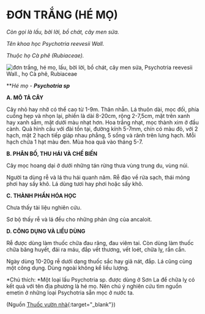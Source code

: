 # ĐƠN TRẮNG (HÉ MỌ)

*Còn gọi là lấu, bời lời, bồ chát, cây men sứa.*

*Tên khoa học Psychotria reevesii Wall.*

*Thuộc họ Cà phê (Rubiaceae).*

![đơn trắng, hé mọ, lấu, bời lời, bồ chát, cây men sứa, Psychotria reevesii Wall., họ Cà phê, Rubiaceae](/imgs/caythuoc/dtl/don-trang-he-mo.jpg)

***Hé mọ - **Psychotria sp***

**A. MÔ TẢ CÂY**

Cây nhỏ hay nhỡ có thể cao từ 1-9m. Thân nhẵn. Lá thuôn dài, mọc đối, phía cuống hẹp và nhọn lại, phiến là dài 8-20cm, rộng 2-7,5cm, mặt trên xanh hay xanh sẫm, mặt dưới màu nhạt hơn. Hoa trắng nhạt, mọc thành xim ở đầu cành. Quả hình cầu với đài tồn tại, đường kính 5-7mm, chín có màu đỏ, với 2 hạch, mặt 2 hạch tiếp giáp nhau phẳng, 5 sống và rãnh trên lưng hạch. Mỗi hạch chứa 1 hạt màu đen. Mùa hoa quả vào tháng 5-7.

**B. PHÂN BỐ, THU HÁI VÀ CHẾ BIẾN**

Cây mọc hoang dại ở dưới những tán rừng thưa vùng trung du, vùng núi.

Người ta dùng rễ và lá thu hái quanh năm. Rễ đào về rửa sạch, thái mỏng phơi hay sấy khô. Lá dùng tươi hay phơi hoặc sấy khô.

**C. THÀNH PHẦN HÓA HỌC**

Chưa thấy tài liệu nghiên cứu.

Sơ bộ thấy rễ và lá đều cho những phản ứng của ancaloit.

**D. CÔNG DỤNG VÀ LIỀU DÙNG**

Rễ được dùng làm thuốc chữa đau răng, đau viêm tai. Còn dùng làm thuốc chữa băng huyết, đái ra máu, đắp vết thương, vết loét, chữa lỵ, rắn cắn.

Ngày dùng 10-20g rễ dưới dạng thuốc sắc hay giã nát, đắp. Lá cũng cùng một công dụng. Dùng ngoài không kể liều lượng.

*Chú thích: *Một loại lấu Psychotria sp. được dùng ở Sơn La để chữa lỵ có kết quả với tên địa phương là hé mọ. Nên chú ý nghiên cứu tìm nguồn emetin ở những loại Psychotria sẵn mọc ở nước ta.


(Nguồn [Thuốc vườn nhà](http://thuocvuonnha.com){:target="_blank"})